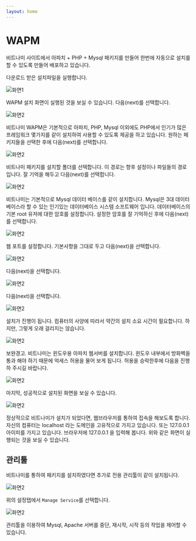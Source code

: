 ```yaml
---
layout: home
---
```

# WAPM
비트나미 사이트에서 아파치 + PHP + Mysql 패키지를 만들어 한번에 자동으로 설치를 할 수 있도록 만들어 배포하고 있습니다.

다운로드 받은 설치파일을 실행합니다.

![화면1](./img/wapm_01.png) 

WAPM 설치 화면이 실행된 것을 보실 수 있습니다. 다음(next)를 선택합니다. 

![화면2](./img/wapm_02.png)

비트나미 WAPM은 기본적으로 아파치, PHP, Mysql 이외에도 PHP에서 인기가 많은 프레임워크 몇가지를 같이 설치하여 사용할 수 있도록 제공을 하고 있습니다. 원하는 페키지들을 선택한 후에 다음(next)를 선택합니다.

![화면2](./img/wapm_03.png)

비트나미 패키지를 설치할 폴더를 선택합니다. 이 경로는 향후 설정이나 파일들의 경로입니다. 잘 기억을 해두고 다음(next)를 선택합니다.

![화면2](./img/wapm_04.png)

비트나미는 기본적으로 Mysql 데이터 베이스를 같이 설치합니다. Mysql은 3대 데이터베이스라 할 수 있는 인기있는 데이터베이스 시스템 소프트웨어 입니다.
데이터베이스의 기본 root 유저에 대한 암호를 설정합니다. 설정한 암호를 잘 기억하신 후에 다음(next)를 선택합니다.

![화면2](./img/wapm_05.png)

웹 포트를 설정합니다. 기본사항을 그대로 두고 다음(next)을 선택합니다.

![화면2](./img/wapm_06.png)

다음(next)을 선택합니다.

![화면2](./img/wapm_07.png)

다음(next)을 선택합니다.

![화면2](./img/wapm_09.png)

설치가 진행이 됩니다. 컴퓨터의 사양에 따라서 약간의 설치 소요 시간이 필요합니다. 하지만, 그렇게 오래 걸리지는 않습니다.

![화면2](./img/wapm_10.png)

보완경고. 비트나미는 윈도우용 아파치 웹서버를 설치합니다. 윈도우 내부에서 방화벽을 통과 해야 하기 때문에 억세스 허용을 물어 보게 됩니다. 허용을 승락한후에 다음을 진행하 주시길 바랍니다. 

![화면2](./img/wapm_11.png)

마지막, 성공적으로 설치된 화면을 보실 수 있습니다.

![화면2](./img/wapm_12.png)

정상적으로 비트나미가 설치가 되었다면, 웹브라우저를 통하여 접속을 해보도록 합니다. 자신의 컴퓨터는 localhost 라는 도메인을 고유적으로 가지고 있습니다. 또는 127.0.0.1 아이피를 가지고 있습니다. 브라우저에 127.0.0.1 을 입력해 봅니다. 위와 같은 화면이 실행되는 것을 보실 수 있습니다.

## 관리툴
비트나미를 통하여 패키지를 설치하였다면 추가로 전용 관리툴이 같이 설치됩니다.

![화면2](./img/wapm_13.png)

위의 설정탭에서 `Manage Service`를 선택합니다.

![화면2](./img/wapm_14.png)

관리툴을 이용하여 Mysql, Apache 서버를 중단, 재시작, 시작 등의 작업을 제어할 수 있습니다.
